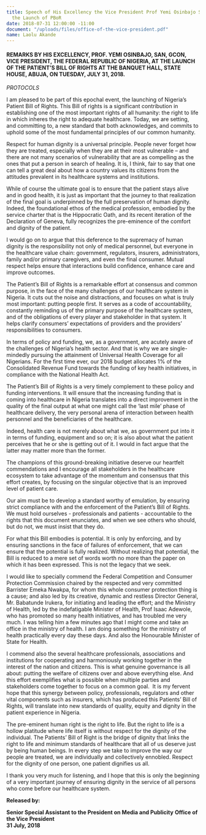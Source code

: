 ```yaml
---
title: Speech of His Excellency the Vice President Prof Yemi Osinbajo SAN, GCON at
  the Launch of PBoR
date: 2018-07-31 12:00:00 -11:00
document: "/uploads/files/office-of-the-vice-president.pdf"
name: Laolu Akande
---
```


#### REMARKS BY HIS EXCELLENCY, PROF. YEMI OSINBAJO, SAN, GCON, VICE PRESIDENT, THE FEDERAL REPUBLIC OF NIGERIA, AT THE LAUNCH OF THE PATIENT’S BILL OF RIGHTS AT THE BANQUET HALL, STATE HOUSE, ABUJA, ON TUESDAY, JULY 31, 2018.

 *PROTOCOLS*
 
 I am pleased to be part of this epochal event, the launching of Nigeria’s Patient Bill of Rights. This Bill of rights is a significant contribution in establishing one of the most important rights of all humanity: the right to life in which inheres the right to adequate healthcare. Today, we are setting, and committing to, a new standard that both acknowledges, and commits to uphold some of the most fundamental principles of our common humanity.
 
 Respect for human dignity is a universal principle. People never forget how they are treated, especially when they are at their most vulnerable – and there are not many scenarios of vulnerability that are as compelling as the ones that put a person in search of healing. It is, I think, fair to say that one can tell a great deal about how a country values its citizens from the attitudes prevalent in its healthcare systems and institutions.
 
 While of course the ultimate goal is to ensure that the patient stays alive and in good health, it is just as important that the journey to that realization of the final goal is underpinned by the full preservation of human dignity. Indeed, the foundational ethos of the medical profession, embodied by the service charter that is the Hippocratic Oath, and its recent iteration of the Declaration of Geneva, fully recognizes the pre-eminence of the comfort and dignity of the patient.
 
 I would go on to argue that this deference to the supremacy of human dignity is the responsibility not only of medical personnel, but everyone in the healthcare value chain: government, regulators, insurers, administrators, family and/or primary caregivers, and even the final consumer. Mutual respect helps ensure that interactions build confidence, enhance care and improve outcomes.
 
 The Patient’s Bill of Rights is a remarkable effort at consensus and common purpose, in the face of the many challenges of our healthcare system in Nigeria. It cuts out the noise and distractions, and focuses on what is truly most important: putting people first. It serves as a code of accountability, constantly reminding us of the primary purpose of the healthcare system, and of the obligations of every player and stakeholder in that system. It helps clarify consumers’ expectations of providers and the providers’ responsibilities to consumers.
 
 In terms of policy and funding, we, as a government, are acutely aware of the challenges of Nigeria’s health sector. And that is why we are single-mindedly pursuing the attainment of Universal Health Coverage for all Nigerians. For the first time ever, our 2018 budget allocates 1% of the Consolidated Revenue Fund towards the funding of key health initiatives, in compliance with the National Health Act.
 
 The Patient’s Bill of Rights is a very timely complement to these policy and funding interventions. It will ensure that the increasing funding that is coming into healthcare in Nigeria translates into a direct improvement in the quality of the final output at what one might call the ‘last mile’ phase of healthcare delivery, the very personal arena of interaction between health personnel and the beneficiaries of the healthcare.
 
 Indeed, health care is not merely about what we, as government put into it in terms of funding, equipment and so on; it is also about what the patient perceives that he or she is getting out of it. I would in fact argue that the latter may matter more than the former.
 
 The champions of this ground-breaking initiative deserve our heartfelt commendations and I encourage all stakeholders in the healthcare ecosystem to take advantage of the momentum and consensus that this effort creates, by focusing on the singular objective that is an improved level of patient care.
 
 Our aim must be to develop a standard worthy of emulation, by ensuring strict compliance with and the enforcement of the Patient’s Bill of Rights. We must hold ourselves - professionals and patients - accountable to the rights that this document enunciates, and when we see others who should, but do not, we must insist that they do.
 
 For what this Bill embodies is potential. It is only by enforcing, and by ensuring sanctions in the face of failures of enforcement, that we can ensure that the potential is fully realized. Without realizing that potential, the Bill is reduced to a mere set of words worth no more than the paper on which it has been expressed. This is not the legacy that we seek.
 
 I would like to specially commend the Federal Competition and Consumer Protection Commission chaired by the respected and very committed Barrister Emeka Nwakpa, for whom this whole consumer protection thing is a cause; and also led by its creative, dynamic and restless Director General, Mr. Babatunde Irukera, for initiating and leading the effort; and the Ministry of Health, led by the indefatigable Minister of Health, Prof Isaac Adewole, who has promoted so many health initiatives, and has troubled me very much. I was telling him a few minutes ago that I might come and take an office in the ministry of health. I am doing something for the ministry of health practically every day these days. And also the Honourable Minister of State for Health.
 
 I commend also the several healthcare professionals, associations and institutions for cooperating and harmoniously working together in the interest of the nation and citizens. This is what genuine governance is all about: putting the welfare of citizens over and above everything else. And this effort exemplifies what is possible when multiple parties and stakeholders come together to focus on a common goal.  It is my fervent hope that this synergy between policy, professionals, regulators and other vital components such as insurers, which has produced this Patients’ Bill of Rights, will translate into new standards of quality, equity and dignity in the patient experience in Nigeria.
 
 The pre-eminent human right is the right to life. But the right to life is a hollow platitude where life itself is without respect for the dignity of the individual. The Patients’ Bill of Right is the bridge of dignity that links the right to life and minimum standards of healthcare that all of us deserve just by being human beings. In every step we take to improve the way our people are treated, we are individually and collectively ennobled. Respect for the dignity of one person, one patient dignifies us all.
 
 I thank you very much for listening, and I hope that this is only the beginning of a very important journey of ensuring dignity in the service of all persons who come before our healthcare system.
 
 **Released by:**

 **Senior Special Assistant to the President on Media and Publicity**
 **Office of the Vice President**   
 **31 July, 2018**



